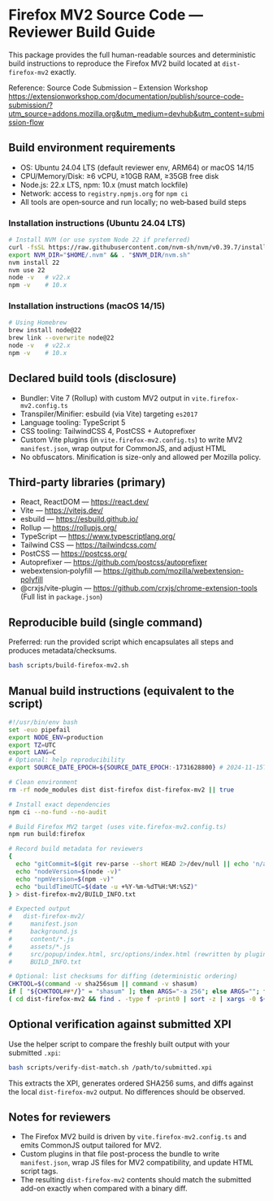 # Firefox MV2 Source Code — Reviewer Build Guide

This package provides the full human-readable sources and deterministic build instructions to reproduce the Firefox MV2 build located at `dist-firefox-mv2` exactly.

Reference: Source Code Submission – Extension Workshop
https://extensionworkshop.com/documentation/publish/source-code-submission/?utm_source=addons.mozilla.org&utm_medium=devhub&utm_content=submission-flow

## Build environment requirements
- OS: Ubuntu 24.04 LTS (default reviewer env, ARM64) or macOS 14/15
- CPU/Memory/Disk: ≥6 vCPU, ≥10GB RAM, ≥35GB free disk
- Node.js: 22.x LTS, npm: 10.x (must match lockfile)
- Network: access to `registry.npmjs.org` for `npm ci`
- All tools are open‑source and run locally; no web‑based build steps

### Installation instructions (Ubuntu 24.04 LTS)
```bash
# Install NVM (or use system Node 22 if preferred)
curl -fsSL https://raw.githubusercontent.com/nvm-sh/nvm/v0.39.7/install.sh | bash
export NVM_DIR="$HOME/.nvm" && . "$NVM_DIR/nvm.sh"
nvm install 22
nvm use 22
node -v   # v22.x
npm -v    # 10.x
```

### Installation instructions (macOS 14/15)
```bash
# Using Homebrew
brew install node@22
brew link --overwrite node@22
node -v   # v22.x
npm -v    # 10.x
```

## Declared build tools (disclosure)
- Bundler: Vite 7 (Rollup) with custom MV2 output in `vite.firefox-mv2.config.ts`
- Transpiler/Minifier: esbuild (via Vite) targeting `es2017`
- Language tooling: TypeScript 5
- CSS tooling: TailwindCSS 4, PostCSS + Autoprefixer
- Custom Vite plugins (in `vite.firefox-mv2.config.ts`) to write MV2 `manifest.json`, wrap output for CommonJS, and adjust HTML
- No obfuscators. Minification is size-only and allowed per Mozilla policy.

## Third‑party libraries (primary)
- React, ReactDOM — https://react.dev/
- Vite — https://vitejs.dev/
- esbuild — https://esbuild.github.io/
- Rollup — https://rollupjs.org/
- TypeScript — https://www.typescriptlang.org/
- Tailwind CSS — https://tailwindcss.com/
- PostCSS — https://postcss.org/
- Autoprefixer — https://github.com/postcss/autoprefixer
- webextension‑polyfill — https://github.com/mozilla/webextension-polyfill
- @crxjs/vite-plugin — https://github.com/crxjs/chrome-extension-tools
(Full list in `package.json`)

## Reproducible build (single command)
Preferred: run the provided script which encapsulates all steps and produces metadata/checksums.

```bash
bash scripts/build-firefox-mv2.sh
```

## Manual build instructions (equivalent to the script)
```bash
#!/usr/bin/env bash
set -euo pipefail
export NODE_ENV=production
export TZ=UTC
export LANG=C
# Optional: help reproducibility
export SOURCE_DATE_EPOCH=${SOURCE_DATE_EPOCH:-1731628800} # 2024-11-15T00:00:00Z

# Clean environment
rm -rf node_modules dist dist-firefox dist-firefox-mv2 || true

# Install exact dependencies
npm ci --no-fund --no-audit

# Build Firefox MV2 target (uses vite.firefox-mv2.config.ts)
npm run build:firefox

# Record build metadata for reviewers
{
  echo "gitCommit=$(git rev-parse --short HEAD 2>/dev/null || echo 'n/a')"
  echo "nodeVersion=$(node -v)"
  echo "npmVersion=$(npm -v)"
  echo "buildTimeUTC=$(date -u +%Y-%m-%dT%H:%M:%SZ)"
} > dist-firefox-mv2/BUILD_INFO.txt

# Expected output
#   dist-firefox-mv2/
#     manifest.json
#     background.js
#     content/*.js
#     assets/*.js
#     src/popup/index.html, src/options/index.html (rewritten by plugin)
#     BUILD_INFO.txt

# Optional: list checksums for diffing (deterministic ordering)
CHKTOOL=$(command -v sha256sum || command -v shasum)
if [ "${CHKTOOL##*/}" = "shasum" ]; then ARGS="-a 256"; else ARGS=""; fi
( cd dist-firefox-mv2 && find . -type f -print0 | sort -z | xargs -0 ${CHKTOOL} ${ARGS} ) > dist-firefox-mv2.SHA256
```

## Optional verification against submitted XPI
Use the helper script to compare the freshly built output with your submitted `.xpi`:

```bash
bash scripts/verify-dist-match.sh /path/to/submitted.xpi
```

This extracts the XPI, generates ordered SHA256 sums, and diffs against the local `dist-firefox-mv2` output. No differences should be observed.

## Notes for reviewers
- The Firefox MV2 build is driven by `vite.firefox-mv2.config.ts` and emits CommonJS output tailored for MV2.
- Custom plugins in that file post-process the bundle to write `manifest.json`, wrap JS files for MV2 compatibility, and update HTML script tags.
- The resulting `dist-firefox-mv2` contents should match the submitted add-on exactly when compared with a binary diff.



